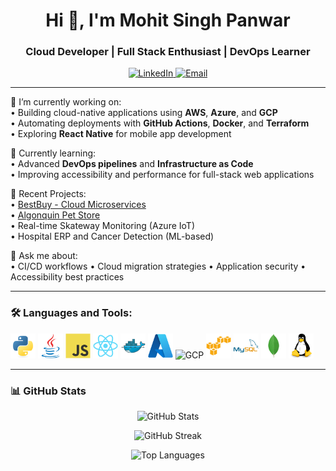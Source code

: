 <h1 align="center">Hi 👋, I'm Mohit Singh Panwar</h1>
<h3 align="center">Cloud Developer | Full Stack Enthusiast | DevOps Learner</h3>

<p align="center">
  <a href="https://www.linkedin.com/in/mohit-s-panwar/" target="blank">
    <img src="https://img.shields.io/badge/LinkedIn-blue?style=for-the-badge&logo=linkedin" alt="LinkedIn" />
  </a>
  <a href="mohitsp21@gmail.com" target="blank">
    <img src="https://img.shields.io/badge/Email-red?style=for-the-badge&logo=gmail&logoColor=white" alt="Email" />
  </a>
</p>

---

🔭 I’m currently working on:  
• Building cloud-native applications using **AWS**, **Azure**, and **GCP**  
• Automating deployments with **GitHub Actions**, **Docker**, and **Terraform**  
• Exploring **React Native** for mobile app development  

🌱 Currently learning:  
• Advanced **DevOps pipelines** and **Infrastructure as Code**  
• Improving accessibility and performance for full-stack web applications  

📌 Recent Projects:  
• [BestBuy - Cloud Microservices](https://github.com/mspanwar21/BestBuy)  
• [Algonquin Pet Store](https://github.com/mspanwar21/Algonquin-Pet-Store)  
• Real-time Skateway Monitoring (Azure IoT)  
• Hospital ERP and Cancer Detection (ML-based)

💬 Ask me about:  
• CI/CD workflows • Cloud migration strategies • Application security • Accessibility best practices

---

### 🛠️ Languages and Tools:

<p align="left">
  <img src="https://raw.githubusercontent.com/devicons/devicon/master/icons/python/python-original.svg" alt="Python" width="40" height="40"/>
  <img src="https://raw.githubusercontent.com/devicons/devicon/master/icons/java/java-original.svg" alt="Java" width="40" height="40"/>
  <img src="https://raw.githubusercontent.com/devicons/devicon/master/icons/javascript/javascript-original.svg" alt="JavaScript" width="40" height="40"/>
  <img src="https://raw.githubusercontent.com/devicons/devicon/master/icons/react/react-original.svg" alt="React" width="40" height="40"/>
  <img src="https://raw.githubusercontent.com/devicons/devicon/master/icons/docker/docker-original.svg" alt="Docker" width="40" height="40"/>
  <img src="https://raw.githubusercontent.com/devicons/devicon/master/icons/azure/azure-original.svg" alt="Azure" width="40" height="40"/>
  <img src="https://www.vectorlogo.zone/logos/google_cloud/google_cloud-icon.svg" alt="GCP" width="40" height="40"/>
  <img src="https://raw.githubusercontent.com/devicons/devicon/master/icons/amazonwebservices/amazonwebservices-original.svg" alt="AWS" width="40" height="40"/>
  <img src="https://raw.githubusercontent.com/devicons/devicon/master/icons/mysql/mysql-original-wordmark.svg" alt="MySQL" width="40" height="40"/>
  <img src="https://raw.githubusercontent.com/devicons/devicon/master/icons/mongodb/mongodb-original.svg" alt="MongoDB" width="40" height="40"/>
  <img src="https://raw.githubusercontent.com/devicons/devicon/master/icons/linux/linux-original.svg" alt="Linux" width="40" height="40"/>
</p>

---

### 📊 GitHub Stats

<p align="center">
  <img src="https://github-readme-stats.vercel.app/api?username=mspanwar21&show_icons=true&locale=en" alt="GitHub Stats" />
</p>

<p align="center">
  <img src="https://github-readme-streak-stats.herokuapp.com/?user=mspanwar21" alt="GitHub Streak" />
</p>

<p align="center">
  <img src="https://github-readme-stats.vercel.app/api/top-langs/?username=mspanwar21&layout=compact" alt="Top Languages" />
</p>
